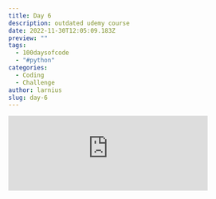 ```yaml
---
title: Day 6
description: outdated udemy course
date: 2022-11-30T12:05:09.183Z
preview: ""
tags:
  - 100daysofcode
  - "#python"
categories:
  - Coding
  - Challenge
author: larnius
slug: day-6
---
```

<iframe src="https://mastodontech.de/@larnius/109433688151153051/embed" class="mastodon-embed" style="max-width: 100%; border: 0" width="400" allowfullscreen="allowfullscreen"></iframe><script src="https://mastodontech.de/embed.js" async="async"></script>